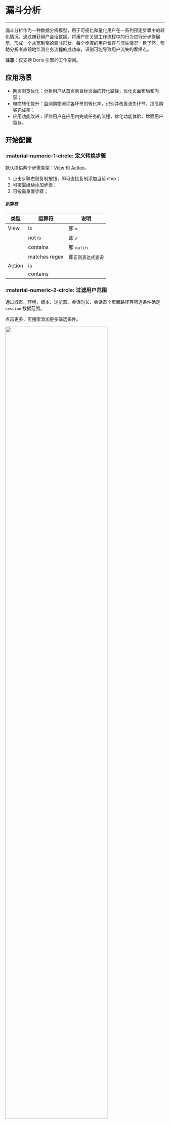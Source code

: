 # 漏斗分析
---

漏斗分析作为一种数据分析模型，用于可视化和量化用户在一系列预定步骤中的转化情况。通过捕获用户会话数据，将用户在关键工作流程中的行为进行分步骤展示，形成一个从宽到窄的漏斗形状。每个步骤的用户留存与流失情况一目了然，帮助分析者直观地监测业务流程的成功率，识别可能导致用户流失的摩擦点。

**注意**：仅支持 Doris 引擎的工作空间。

## 应用场景

- 网页浏览优化：分析用户从首页到目标页面的转化路径，优化页面布局和内容；  
- 电商转化提升：监测购物流程各环节的转化率，识别并改善流失环节，提高购买完成率；  
- 应用功能改进：评估用户在应用内完成任务的流程，优化功能体验，增强用户留存。  

## 开始配置

### :material-numeric-1-circle: 定义转换步骤

默认提供两个步骤类型：[View](./explorer/view.md) 和 [Action](./explorer/action.md)。

1. 点击步骤右侧复制按钮，即可直接复制添加当前 step；
2. 可按需继续添加步骤；
3. 可按需重置步骤；

#### 运算符

| 类型      | 运算符          |说明          |
| ----------- | --------- |--------- |
| View      |      is     | 即 `=` |
|       |   not is        | 即 `≠` |
|       |   contains        | 即 `match` |
|       |     matches regex     | 即`正则表达式查询` |
| Action      | is          |  |
|       |   contains        |  |


### :material-numeric-2-circle: 过滤用户范围

通过城市、环境、版本、浏览器、会话时长、会话首个页面路径等筛选条件确定 `session` 数据范围。

点击更多，可搜索添加更多筛选条件。

<img src="../img/user_insight_funnel.png" width="80%" >

## 漏斗图

以图表的方式可视化展示端到端的转化率。

如下图，在 RUM 应用列表中，在 11 个 `session` 中，最终有 1 个 `session` 做出了 `导出` 动作，该行为的转化率为 9.09%。

<img src="../img/user_insight_funnel_1.png" width="80%" >

针对该图表，可导出到仪表板/笔记或导出为 PNG 图片。

## 时间转换率

转换行为也可以通过时间趋势来进行呈现和判断。